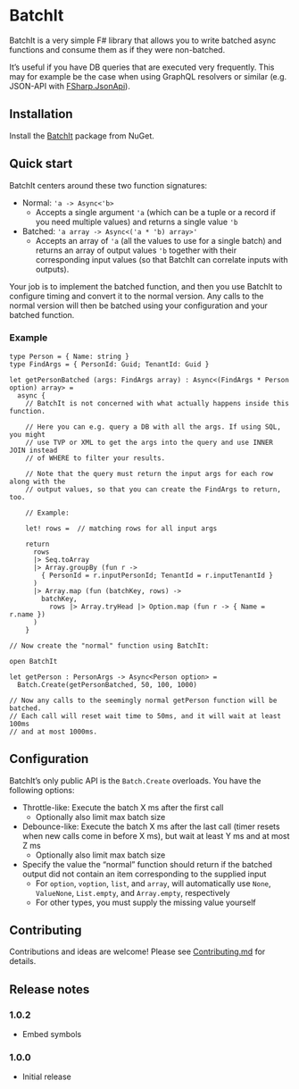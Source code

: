 BatchIt
==============

BatchIt is a very simple F# library that allows you to write batched async functions and consume them as if they were non-batched.

It’s useful if you have DB queries that are executed very frequently. This may for example be the case when using GraphQL resolvers or similar (e.g. JSON-API with [FSharp.JsonApi](https://github.com/cmeeren/FSharp.JsonApi)).

Installation
------------

Install the [BatchIt](https://www.nuget.org/packages/BatchIt) package from NuGet.

Quick start
-----------

BatchIt centers around these two function signatures:

* Normal: `'a -> Async<'b>`
  * Accepts a single argument `'a` (which can be a tuple or a record if you need multiple values) and returns a single value `'b`
* Batched: `'a array -> Async<('a * 'b) array>'`
  * Accepts an array of `'a` (all the values to use for a single batch) and returns an array of output values `'b` together with their corresponding input values (so that BatchIt can correlate inputs with outputs).

Your job is to implement the batched function, and then you use BatchIt to configure timing and convert it to the normal version. Any calls to the normal version will then be batched using your configuration and your batched function.

### Example

```f#
type Person = { Name: string }
type FindArgs = { PersonId: Guid; TenantId: Guid }

let getPersonBatched (args: FindArgs array) : Async<(FindArgs * Person option) array> =
  async {
    // BatchIt is not concerned with what actually happens inside this function.
  
    // Here you can e.g. query a DB with all the args. If using SQL, you might
    // use TVP or XML to get the args into the query and use INNER JOIN instead
    // of WHERE to filter your results.
  
    // Note that the query must return the input args for each row along with the
    // output values, so that you can create the FindArgs to return, too.
  
    // Example:
  
    let! rows =  // matching rows for all input args
  
    return
      rows
      |> Seq.toArray
      |> Array.groupBy (fun r -> 
        { PersonId = r.inputPersonId; TenantId = r.inputTenantId }
      )
      |> Array.map (fun (batchKey, rows) -> 
        batchKey,
	      rows |> Array.tryHead |> Option.map (fun r -> { Name = r.name })
      )
    }
  
// Now create the "normal" function using BatchIt:
  
open BatchIt

let getPerson : PersonArgs -> Async<Person option> =
  Batch.Create(getPersonBatched, 50, 100, 1000)
  
// Now any calls to the seemingly normal getPerson function will be batched.
// Each call will reset wait time to 50ms, and it will wait at least 100ms
// and at most 1000ms.
```

Configuration
-------------

BatchIt’s only public API is the `Batch.Create` overloads. You have the following options:

* Throttle-like: Execute the batch X ms after the first call
  * Optionally also limit max batch size
* Debounce-like: Execute the batch X ms after the last call (timer resets when new calls come in before X ms), but wait at least Y ms and at most Z ms
  * Optionally also limit max batch size
* Specify the value the “normal” function should return if the batched output did not contain an item corresponding to the supplied input
  * For `option`, `voption`, `list`, and `array`, will automatically use `None`, `ValueNone`, `List.empty`, and `Array.empty`, respectively
  * For other types, you must supply the missing value yourself

Contributing
------------

Contributions and ideas are welcome! Please see [Contributing.md](https://github.com/cmeeren/BatchIt/blob/master/.github/CONTRIBUTING.md) for details.

Release notes
-------------

### 1.0.2

* Embed symbols

### 1.0.0

* Initial release

